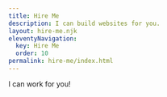 ```yaml
---
title: Hire Me
description: I can build websites for you.
layout: hire-me.njk
eleventyNavigation:
  key: Hire Me
  order: 10
permalink: hire-me/index.html
---
```

I can work for you!
